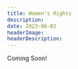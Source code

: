 ```yaml
---
title: Women's Rights
description: 
date: 2023-06-02
headerImage: 
headerDescription:  
---
```


Coming Soon!
